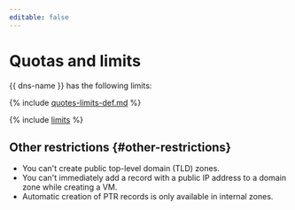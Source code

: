 ```yaml
---
editable: false
---
```

# Quotas and limits

{{ dns-name }} has the following limits:

{% include [quotes-limits-def.md](../../_includes/quotes-limits-def.md) %}

{% include [limits](../../_includes/cloud-dns-limits.md) %}

## Other restrictions {#other-restrictions}

* You can't create public top-level domain (TLD) zones.
* You can't immediately add a record with a public IP address to a domain zone while creating a VM.
* Automatic creation of PTR records is only available in internal zones.

